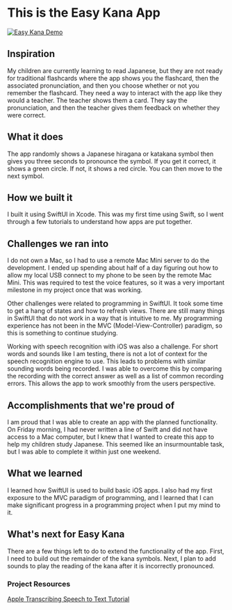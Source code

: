 # This is the Easy Kana App

[![Easy Kana Demo](https://img.youtube.com/vi/pQY_CtqvNAg/0.jpg)](https://youtu.be/pQY_CtqvNAg)

## Inspiration
My children are currently learning to read Japanese, but they are not ready for traditional flashcards where the app shows you the flashcard, then the associated pronunciation, and then you choose whether or not you remember the flashcard. They need a way to interact with the app like they would a teacher. The teacher shows them a card. They say the pronunciation, and then the teacher gives them feedback on whether they were correct.

## What it does
The app randomly shows a Japanese hiragana or katakana symbol then gives you three seconds to pronounce the symbol. If you get it correct, it shows a green circle. If not, it shows a red circle. You can then move to the next symbol.

## How we built it
I built it using SwiftUI in Xcode. This was my first time using Swift, so I went through a few tutorials to understand how apps are put together.

## Challenges we ran into
I do not own a Mac, so I had to use a remote Mac Mini server to do the development. I ended up spending about half of a day figuring out how to allow my local USB connect to my phone to be seen by the remote Mac Mini. This was required to test the voice features, so it was a very important milestone in my project once that was working.

Other challenges were related to programming in SwiftUI. It took some time to get a hang of states and how to refresh views. There are still many things in SwiftUI that do not work in a way that is intuitive to me. My programming experience has not been in the MVC (Model-View-Controller) paradigm, so this is something to continue studying.

Working with speech recognition with iOS was also a challenge. For short words and sounds like I am testing, there is not a lot of context for the speech recognition engine to use. This leads to problems with similar sounding words being recorded. I was able to overcome this by comparing the recording with the correct answer as well as a list of common recording errors. This allows the app to work smoothly from the users perspective.

## Accomplishments that we're proud of
I am proud that I was able to create an app with the planned functionality. On Friday morning, I had never written a line of Swift and did not have access to a Mac computer, but I knew that I wanted to create this app to help my children study Japanese. This seemed like an insurmountable task, but I was able to complete it within just one weekend.

## What we learned
I learned how SwiftUI is used to build basic iOS apps. I also had my first exposure to the MVC paradigm of programming, and I learned that I can make significant progress in a programming project when I put my mind to it.

## What's next for Easy Kana
There are a few things left to do to extend the functionality of the app. First, I need to build out the remainder of the kana symbols. Next, I plan to add sounds to play the reading of the kana after it is incorrectly pronounced.

### Project Resources
[Apple Transcribing Speech to Text Tutorial](https://developer.apple.com/tutorials/app-dev-training/transcribing-speech-to-text)
